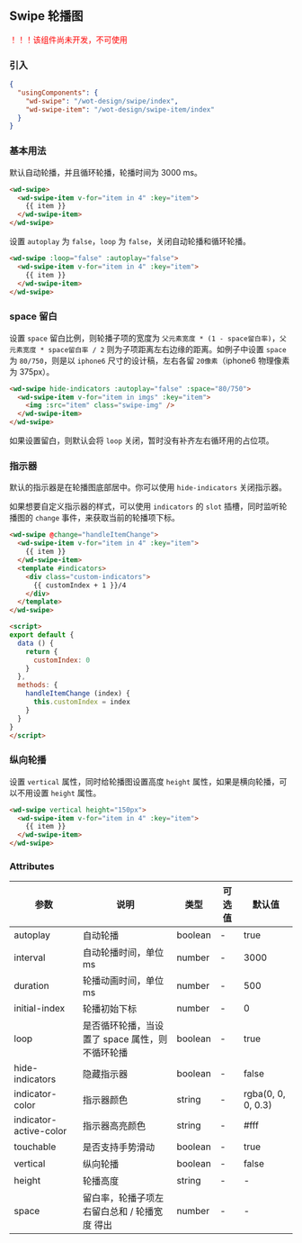 ## Swipe 轮播图

<p style="color: #ff0000;">！！！该组件尚未开发，不可使用</p>

### 引入

```json
{
  "usingComponents": {
    "wd-swipe": "/wot-design/swipe/index",
    "wd-swipe-item": "/wot-design/swipe-item/index"
  }
}
```

### 基本用法

默认自动轮播，并且循环轮播，轮播时间为 3000 ms。

```html
<wd-swipe>
  <wd-swipe-item v-for="item in 4" :key="item">
    {{ item }}
  </wd-swipe-item>
</wd-swipe>
```

设置 `autoplay` 为 `false`，`loop` 为 `false`，关闭自动轮播和循环轮播。

```html
<wd-swipe :loop="false" :autoplay="false">
  <wd-swipe-item v-for="item in 4" :key="item">
    {{ item }}
  </wd-swipe-item>
</wd-swipe>
```

### space 留白

设置 `space` 留白比例，则轮播子项的宽度为 `父元素宽度 * (1 - space留白率)`，`父元素宽度 * space留白率 / 2` 则为子项距离左右边缘的距离。如例子中设置
`space` 为 `80/750`，则是以 `iphone6` 尺寸的设计稿，左右各留 `20像素`（iphone6 物理像素为 375px）。

```html
<wd-swipe hide-indicators :autoplay="false" :space="80/750">
  <wd-swipe-item v-for="item in imgs" :key="item">
    <img :src="item" class="swipe-img" />
  </wd-swipe-item>
</wd-swipe>
```

如果设置留白，则默认会将 `loop` 关闭，暂时没有补齐左右循环用的占位项。

### 指示器

默认的指示器是在轮播图底部居中。你可以使用 `hide-indicators` 关闭指示器。

如果想要自定义指示器的样式，可以使用 `indicators` 的 `slot` 插槽，同时监听轮播图的 `change` 事件，来获取当前的轮播项下标。

```html
<wd-swipe @change="handleItemChange">
  <wd-swipe-item v-for="item in 4" :key="item">
    {{ item }}
  </wd-swipe-item>
  <template #indicators>
    <div class="custom-indicators">
      {{ customIndex + 1 }}/4
    </div>
  </template>
</wd-swipe>

<script>
export default {
  data () {
    return {
      customIndex: 0
    }
  },
  methods: {
    handleItemChange (index) {
      this.customIndex = index
    }
  }
}
</script>
```

### 纵向轮播

设置 `vertical` 属性，同时给轮播图设置高度 `height` 属性，如果是横向轮播，可以不用设置 `height` 属性。

```html
<wd-swipe vertical height="150px">
  <wd-swipe-item v-for="item in 4" :key="item">
    {{ item }}
  </wd-swipe-item>
</wd-swipe>
```

### Attributes

| 参数      | 说明                                 | 类型      | 可选值       | 默认值   |
|---------- |------------------------------------ |---------- |------------- |-------- |
| autoplay | 自动轮播 | boolean | - | true |
| interval | 自动轮播时间，单位 ms | number | - | 3000 |
| duration | 轮播动画时间，单位 ms | number | - | 500 |
| initial-index | 轮播初始下标 | number | - | 0 |
| loop | 是否循环轮播，当设置了 space 属性，则不循环轮播 | boolean | - | true |
| hide-indicators | 隐藏指示器 | boolean | - | false |
| indicator-color | 指示器颜色 | string | - | rgba(0, 0, 0, 0.3) |
| indicator-active-color | 指示器高亮颜色 | string | - | #fff |
| touchable | 是否支持手势滑动 | boolean | - | true |
| vertical | 纵向轮播 | boolean | - | false |
| height | 轮播高度 | string | - | - |
| space | 留白率，轮播子项左右留白总和 / 轮播宽度 得出 | number | - | - |

